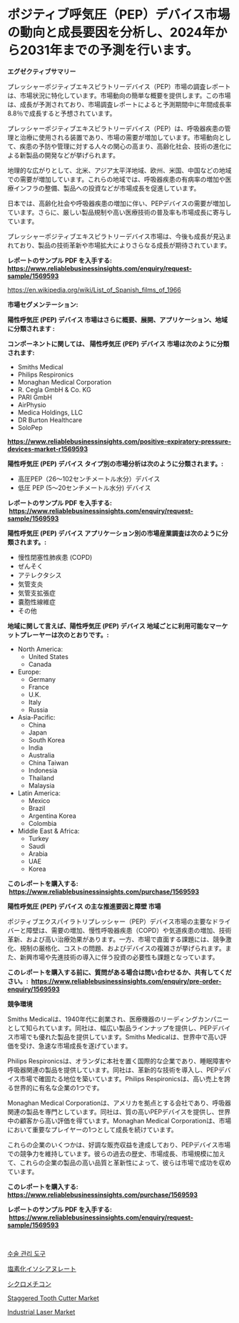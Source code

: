 <p><h1>ポジティブ呼気圧（PEP）デバイス市場の動向と成長要因を分析し、2024年から2031年までの予測を行います。</h1></p><p><strong>エグゼクティブサマリー</strong></p>
<p><p>プレッシャーポジティブエキスピラトリーデバイス（PEP）市場の調査レポートは、市場状況に特化しています。市場動向の簡単な概要を提供します。この市場は、成長が予測されており、市場調査レポートによると予測期間中に年間成長率8.8％で成長すると予想されています。</p><p>プレッシャーポジティブエキスピラトリーデバイス（PEP）は、呼吸器疾患の管理と治療に使用される装置であり、市場の需要が増加しています。市場動向として、疾患の予防や管理に対する人々の関心の高まり、高齢化社会、技術の進化による新製品の開発などが挙げられます。</p><p>地理的な広がりとして、北米、アジア太平洋地域、欧州、米国、中国などの地域での需要が増加しています。これらの地域では、呼吸器疾患の有病率の増加や医療インフラの整備、製品への投資などが市場成長を促進しています。</p><p>日本では、高齢化社会や呼吸器疾患の増加に伴い、PEPデバイスの需要が増加しています。さらに、厳しい製品規制や高い医療技術の普及率も市場成長に寄与しています。</p><p>プレッシャーポジティブエキスピラトリーデバイス市場は、今後も成長が見込まれており、製品の技術革新や市場拡大によりさらなる成長が期待されています。</p></p>
<p><strong>レポートのサンプル PDF を入手する: <a href="https://www.reliablebusinessinsights.com/enquiry/request-sample/1569593">https://www.reliablebusinessinsights.com/enquiry/request-sample/1569593</a></strong></p>
<p><a href="https://en.wikipedia.org/wiki/List_of_Spanish_films_of_1966">https://en.wikipedia.org/wiki/List_of_Spanish_films_of_1966</a></p>
<p><strong>市場セグメンテーション:</strong></p>
<p><strong> 陽性呼気圧 (PEP) デバイス 市場はさらに概要、展開、アプリケーション、地域に分類されます :</strong></p>
<p><strong>コンポーネントに関しては、 陽性呼気圧 (PEP) デバイス 市場は次のように分類されます: &nbsp;</strong></p>
<p><ul><li>Smiths Medical</li><li>Philips Respironics</li><li>Monaghan Medical Corporation</li><li>R. Cegla GmbH & Co. KG</li><li>PARI GmbH</li><li>AirPhysio</li><li>Medica Holdings, LLC</li><li>DR Burton Healthcare</li><li>SoloPep</li></ul></p>
<p><strong><a href="https://www.reliablebusinessinsights.com/positive-expiratory-pressure-devices-market-r1569593">https://www.reliablebusinessinsights.com/positive-expiratory-pressure-devices-market-r1569593</a></strong></p>
<p><strong> 陽性呼気圧 (PEP) デバイス タイプ別の市場分析は次のように分類されます。:</strong></p>
<p><ul><li>高圧PEP（26〜102センチメートル水分）デバイス</li><li>低圧 PEP (5～20センチメートル水分) デバイス</li></ul></p>
<p><strong>レポートのサンプル PDF を入手する: &nbsp;<a href="https://www.reliablebusinessinsights.com/enquiry/request-sample/1569593">https://www.reliablebusinessinsights.com/enquiry/request-sample/1569593</a></strong></p>
<p><strong> 陽性呼気圧 (PEP) デバイス アプリケーション別の市場産業調査は次のように分類されます。:</strong></p>
<p><ul><li>慢性閉塞性肺疾患 (COPD)</li><li>ぜんそく</li><li>アテレクタシス</li><li>気管支炎</li><li>気管支拡張症</li><li>嚢胞性線維症</li><li>その他</li></ul></p>
<p><strong>地域に関して言えば、陽性呼気圧 (PEP) デバイス 地域ごとに利用可能なマーケットプレーヤーは次のとおりです。:</strong></p>
<p><ul>
    <li>
        North America:
        <ul>
            <li>United States</li>
            <li>Canada</li>
        </ul>
    </li>
    <li>
        Europe:
        <ul>
            <li>Germany</li>
            <li>France</li>
            <li>U.K.</li>
            <li>Italy</li>
            <li>Russia</li>
        </ul>
    </li>
    <li>
        Asia-Pacific:
        <ul>
            <li>China</li>
            <li>Japan</li>
            <li>South Korea</li>
            <li>India</li>
            <li>Australia</li>
            <li>China Taiwan</li>
            <li>Indonesia</li>
            <li>Thailand</li>
            <li>Malaysia</li>
        </ul>
    </li>
    <li>
        Latin America:
        <ul>
            <li>Mexico</li>
            <li>Brazil</li>
            <li>Argentina Korea</li>
            <li>Colombia</li>
        </ul>
    </li>
    <li>
        Middle East & Africa:
        <ul>
            <li>Turkey</li>
            <li>Saudi</li>
            <li>Arabia</li>
            <li>UAE</li>
            <li>Korea</li>
        </ul>
    </li>
    </ul></p>
<p><strong>このレポートを購入する: &nbsp;<a href="https://www.reliablebusinessinsights.com/purchase/1569593">https://www.reliablebusinessinsights.com/purchase/1569593</a></strong></p>
<p><strong>陽性呼気圧 (PEP) デバイス の主な推進要因と障壁 市場</strong></p>
<p><p>ポジティブエクスパイラトリプレッシャー（PEP）デバイス市場の主要なドライバーと障壁は、需要の増加、慢性呼吸器疾患（COPD）や気道疾患の増加、技術革新、および高い治療効果があります。一方、市場で直面する課題には、競争激化、規制の厳格化、コストの問題、およびデバイスの複雑さが挙げられます。また、新興市場や先進技術の導入に伴う投資の必要性も課題となっています。</p></p>
<p><strong>このレポートを購入する前に、質問がある場合は問い合わせるか、共有してください。:&nbsp; <a href="https://www.reliablebusinessinsights.com/enquiry/pre-order-enquiry/1569593">https://www.reliablebusinessinsights.com/enquiry/pre-order-enquiry/1569593</a></strong></p>
<p><strong>競争環境</strong></p>
<p><p>Smiths Medicalは、1940年代に創業され、医療機器のリーディングカンパニーとして知られています。同社は、幅広い製品ラインナップを提供し、PEPデバイス市場でも優れた製品を提供しています。Smiths Medicalは、世界中で高い評価を受け、急速な市場成長を遂げています。</p><p>Philips Respironicsは、オランダに本社を置く国際的な企業であり、睡眠障害や呼吸器関連の製品を提供しています。同社は、革新的な技術を導入し、PEPデバイス市場で確固たる地位を築いています。Philips Respironicsは、高い売上を誇る世界的に有名な企業の1つです。</p><p>Monaghan Medical Corporationは、アメリカを拠点とする会社であり、呼吸器関連の製品を専門としています。同社は、質の高いPEPデバイスを提供し、世界中の顧客から高い評価を得ています。Monaghan Medical Corporationは、市場において重要なプレイヤーの1つとして成長を続けています。</p><p>これらの企業のいくつかは、好調な販売収益を達成しており、PEPデバイス市場での競争力を維持しています。彼らの過去の歴史、市場成長、市場規模に加えて、これらの企業の製品の高い品質と革新性によって、彼らは市場で成功を収めています。</p></p>
<p><strong>このレポートを購入する: &nbsp; <a href="https://www.reliablebusinessinsights.com/purchase/1569593">https://www.reliablebusinessinsights.com/purchase/1569593</a></strong></p>
<p><strong>レポートのサンプル PDF を入手する: &nbsp;<a href="https://www.reliablebusinessinsights.com/enquiry/request-sample/1569593">https://www.reliablebusinessinsights.com/enquiry/request-sample/1569593</a></strong><strong></strong></p>
<p>&nbsp;</p>
<p><p><a href="https://github.com/ROBERTS65DAVID/Market-Research-Report-List-1/blob/main/9586598167844.md">수술 관리 도구</a></p><p><a href="https://github.com/roulaayoub-saad/Market-Research-Report-List-2/blob/main/3539892156713.md">塩素化イソシアヌレート</a></p><p><a href="https://github.com/zjkmgcs938405/Market-Research-Report-List-2/blob/main/5563738156712.md">シクロメチコン</a></p><p><a href="https://github.com/kosella/Market-Research-Report-List-4/blob/main/staggered-tooth-cutter-market.md">Staggered Tooth Cutter Market</a></p><p><a href="https://issuu.com/reportprime-2/docs/industrial-laser-market-size-2030.pptx">Industrial Laser Market</a></p></p>